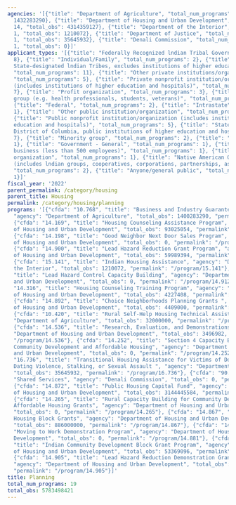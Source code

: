```yaml
---
agencies: '[{"title": "Department of Agriculture", "total_num_programs": 2, "total_obs":
  1432283290}, {"title": "Department of Housing and Urban Development", "total_num_programs":
  14, "total_obs": 4314359127}, {"title": "Department of the Interior", "total_num_programs":
  1, "total_obs": 1210072}, {"title": "Department of Justice", "total_num_programs":
  1, "total_obs": 35645932}, {"title": "Denali Commission", "total_num_programs":
  1, "total_obs": 0}]'
applicant_types: '[{"title": "Federally Recognized lndian Tribal Governments", "total_num_programs":
  8}, {"title": "Individual/Family", "total_num_programs": 2}, {"title": "Local (includes
  State-designated lndian Tribes, excludes institutions of higher education and hospitals",
  "total_num_programs": 11}, {"title": "Other private institutions/organizations",
  "total_num_programs": 5}, {"title": "Private nonprofit institution/organization
  (includes institutions of higher education and hospitals)", "total_num_programs":
  7}, {"title": "Profit organization", "total_num_programs": 3}, {"title": "Specialized
  group (e.g. health professionals, students, veterans)", "total_num_programs": 3},
  {"title": "Federal", "total_num_programs": 2}, {"title": "Intrastate", "total_num_programs":
  1}, {"title": "Other public institution/organization", "total_num_programs": 3},
  {"title": "Public nonprofit institution/organization (includes institutions of higher
  education and hospitals)", "total_num_programs": 5}, {"title": "State (includes
  District of Columbia, public institutions of higher education and hospitals)", "total_num_programs":
  7}, {"title": "Minority group", "total_num_programs": 2}, {"title": "State", "total_num_programs":
  1}, {"title": "Government - General", "total_num_programs": 1}, {"title": "Small
  business (less than 500 employees)", "total_num_programs": 1}, {"title": "Sponsored
  organization", "total_num_programs": 1}, {"title": "Native American Organizations
  (includes lndian groups, cooperatives, corporations, partnerships, associations)",
  "total_num_programs": 2}, {"title": "Anyone/general public", "total_num_programs":
  1}]'
fiscal_year: '2022'
parent_permalink: /category/housing
parent_title: Housing
permalink: /category/housing/planning
programs: '[{"cfda": "10.768", "title": "Business and Industry Guaranteed Loans",
  "agency": "Department of Agriculture", "total_obs": 1400283290, "permalink": "/program/10.768"},
  {"cfda": "14.169", "title": "Housing Counseling Assistance Program", "agency": "Department
  of Housing and Urban Development", "total_obs": 93025054, "permalink": "/program/14.169"},
  {"cfda": "14.198", "title": "Good Neighbor Next Door Sales Program", "agency": "Department
  of Housing and Urban Development", "total_obs": 0, "permalink": "/program/14.198"},
  {"cfda": "14.900", "title": "Lead Hazard Reduction Grant Program", "agency": "Department
  of Housing and Urban Development", "total_obs": 59989394, "permalink": "/program/14.900"},
  {"cfda": "15.141", "title": "Indian Housing Assistance", "agency": "Department of
  the Interior", "total_obs": 1210072, "permalink": "/program/15.141"}, {"cfda": "14.912",
  "title": "Lead Hazard Control Capacity Building", "agency": "Department of Housing
  and Urban Development", "total_obs": 0, "permalink": "/program/14.912"}, {"cfda":
  "14.316", "title": "Housing Counseling Training Program", "agency": "Department
  of Housing and Urban Development", "total_obs": 4227408, "permalink": "/program/14.316"},
  {"cfda": "14.892", "title": "Choice Neighborhoods Planning Grants ", "agency": "Department
  of Housing and Urban Development", "total_obs": 4409000, "permalink": "/program/14.892"},
  {"cfda": "10.420", "title": "Rural Self-Help Housing Technical Assistance", "agency":
  "Department of Agriculture", "total_obs": 32000000, "permalink": "/program/10.420"},
  {"cfda": "14.536", "title": "Research, Evaluation, and Demonstrations", "agency":
  "Department of Housing and Urban Development", "total_obs": 3496982, "permalink":
  "/program/14.536"}, {"cfda": "14.252", "title": "Section 4 Capacity Building for
  Community Development and Affordable Housing", "agency": "Department of Housing
  and Urban Development", "total_obs": 0, "permalink": "/program/14.252"}, {"cfda":
  "16.736", "title": "Transitional Housing Assistance for Victims of Domestic Violence,
  Dating Violence, Stalking, or Sexual Assault ", "agency": "Department of Justice",
  "total_obs": 35645932, "permalink": "/program/16.736"}, {"cfda": "90.199", "title":
  "Shared Services", "agency": "Denali Commission", "total_obs": 0, "permalink": "/program/90.199"},
  {"cfda": "14.872", "title": "Public Housing Capital Fund", "agency": "Department
  of Housing and Urban Development", "total_obs": 3144445584, "permalink": "/program/14.872"},
  {"cfda": "14.265", "title": "Rural Capacity Building for Community Development and
  Affordable Housing Grants", "agency": "Department of Housing and Urban Development",
  "total_obs": 0, "permalink": "/program/14.265"}, {"cfda": "14.867", "title": "Indian
  Housing Block Grants", "agency": "Department of Housing and Urban Development",
  "total_obs": 886000000, "permalink": "/program/14.867"}, {"cfda": "14.881", "title":
  "Moving to Work Demonstration Program", "agency": "Department of Housing and Urban
  Development", "total_obs": 0, "permalink": "/program/14.881"}, {"cfda": "14.862",
  "title": "Indian Community Development Block Grant Program", "agency": "Department
  of Housing and Urban Development", "total_obs": 53369096, "permalink": "/program/14.862"},
  {"cfda": "14.905", "title": "Lead Hazard Reduction Demonstration Grant Program",
  "agency": "Department of Housing and Urban Development", "total_obs": 65396609,
  "permalink": "/program/14.905"}]'
title: Planning
total_num_programs: 19
total_obs: 5783498421
---
```

